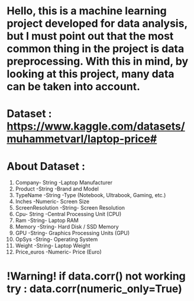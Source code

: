 # Hello, this is a machine learning project developed for data analysis, but I must point out that the most common thing in the project is data preprocessing. With this in mind, by looking at this project, many data can be taken into account. #
# Dataset : https://www.kaggle.com/datasets/muhammetvarl/laptop-price#
# About Dataset : #

1. Company- String -Laptop Manufacturer
2. Product -String -Brand and Model
3. TypeName -String -Type (Notebook, Ultrabook, Gaming, etc.)
4. Inches -Numeric- Screen Size
5. ScreenResolution -String- Screen Resolution
6. Cpu- String -Central Processing Unit (CPU)
7. Ram -String- Laptop RAM
8. Memory -String- Hard Disk / SSD Memory
9. GPU -String- Graphics Processing Units (GPU)
10. OpSys -String- Operating System
11. Weight -String- Laptop Weight
12. Price_euros -Numeric- Price (Euro)

    
#  !Warning! if data.corr() not working try : data.corr(numeric_only=True) #

